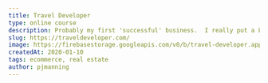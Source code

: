 ```yaml
---
title: Travel Developer
type: online course
description: Probably my first 'successful' business.  I really put a LOT into this online course before online courses were really a thing.  Taught design, dev etc. Learned so much from video production to customer service to promotion to public speaking. In the end, I chose to list the site on a discount provider and there was no coming back $2 profit per course is not sustainable.  Would've been better to continue to create extreme value and charge a premium for less students - however most of my students were on a budget.
slug: https://traveldeveloper.com/
image: https://firebasestorage.googleapis.com/v0/b/travel-developer.appspot.com/o/work%2Fcrbr.jpg?alt=media&token=d62c8b32-adfd-469e-8008-94c62cad755f
createdAt: 2020-01-10
tags: ecommerce, real estate
author: pjmanning
---
```

